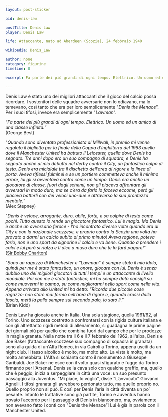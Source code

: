 ```yaml
---
layout: post-sticker

pid: denis-law

postTitle: Denis Law
player: Denis Law

life: Attaccante, nato ad Aberdeen (Scozia), 24 febbraio 1940

wikipedia: Denis_Law

author: none
category: figurine
timeline: 0

excerpt: Fa parte dei più grandi di ogni tempo. Elettrico. Un uomo ed un amico di una classe infinita (George Best)

---
```

Denis Law è stato uno dei migliori attaccanti che il gioco del calcio possa ricordare. I sostenitori delle squadre avversarie non lo odiavano, ma lo temevano, così tanto che era per loro semplicemente "_Denis the Menace_”. Per i suoi tifosi, invece era semplicemente "_Lawman_".



“_Fa parte dei più grandi di ogni tempo. Elettrico. Un uomo ed un amico di una classe infinita._”
<br/>(George Best)



"_Quando sono diventato professionista al Millwall, in premio mi venne regalato il biglietto per la finale della Coppa d'Inghilterra del 1963 quella dove il Manchester United ha battuto il Leicester, quella dove Denis ha segnato. Tre anni dopo ero un suo compagno di squadra, e Denis ha segnato anche al mio debutto nel derby contro il City, un fantastico colpo di testa. Denis era micidiale tra il dischetto dell’area di rigore e la linea di porta. Aveva riflessi fulminei e se un portiere commetteva anche il minimo errore, lui gli si avventava contro come un lampo. Denis era anche un giocatore di classe, fuori dagli schemi, non gli piaceva affrontare gli avversari in modo duro, ma se c’era da farlo lo faceva eccome, però gli piaceva batterli con dei veloci uno-due e attraverso la sua prontezza mentale._”
<br/>(Alex Stepney)



"_Denis è veloce, arrogante, duro, abile, forte, e sa colpire di testa come pochi. Tutto questo lo rende un giocatore fantastico. Lui è magia. Ma Denis è anche un avversario feroce - l’ho incontrato diverse volte quando era al City e con la nazionale scozzese, e proprio contro la Scozia una volta ha provato a darmi un calcio subito al primo minuto! Aveva ragione, poteva farlo, non è uno sport da signorine il calcio e va bene. Quando a prendere i calci è lui però si rialza e ti dice a muso duro che te la farà pagare!_”
<br/>(<a href="bobby-charlton">Sir Bobby Charlton</a>)



"_Sono un ragazzo di Manchester e “Lawman” è sempre stato il mio idolo, quindi per me è stato fantastico, un onore, giocare con lui. Denis è senza dubbio uno dei migliori giocatori di tutti i tempi e un attaccante di livello mondiale. Poi con me è stato fantastico, mi ha sempre dato consigli su come muovermi in campo, su come migliorarmi nello sport come nella vita. Appena arrivato allo United mi ha detto: "Ricorda due piccole cose ragazzo: non stare mai fermo nell’area di rigore e, quando crossi dalla fascia, metti la palla sempre sul secondo palo, io sarò lì._”
<br/>(Brian Kidd)


Denis Law ha giocato anche in Italia. Una sola stagione, quella 1961/62, al Torino. Uno scozzese costretto a confrontarsi con la rigida cultura italiana e con gli altrettanto rigidi metodi di allenamento, si guadagna le prime pagine dei giornali più per quello che combina fuori dal campo che per le prodezze in maglia granata. Nella notte tra il 6 e il 7 febbraio del 1962, all'alba, Denis e Joe Baker (l’attaccante scozzese suo compagno di squadra in granata) sono alla guida di un'Alfa Romeo, in via Cairoli a Torino, appena usciti da un night club. Il tasso alcolico è molto, ma molto  alto. La vista è molto, ma molto annebbiata. L'Alfa si schianta contro il monumento a Giuseppe Garibaldi. Joe Baker ne esce con il volto quasi sfigurato e fugge da Torino firmando per l'Arsenal. Denis se la cava solo con qualche graffio, ma, quello che è peggio, inizia a serpeggiare in città una voce: un suo presunto passaggio alla Juventus. "Mi piace, lo voglio", disse “L’avvocato” Giovanni Agnelli. I tifosi granata gli avrebbero perdonato tutto, ma quello proprio no. Quello proprio non si può. E così per Denis  l’aria in città diventa un po’ pesante. Intanto le trattative sono già partite, Torino e Juventus hanno trovato l’accordo per il passaggio di Denis in bianconero, ma, ovviamente non avevano fatto i conti con "Denis the Menace”! Lui è già in parola con il Manchester United.
